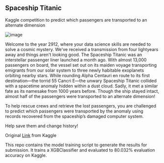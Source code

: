 ## Spaceship Titanic
Kaggle competition to predict which passengers are transported to an alternate dimension

![image](https://user-images.githubusercontent.com/6497242/162627800-8f6c675f-a99f-49f2-a3d1-dfa5887ef1b1.png)

Welcome to the year 2912, where your data science skills are needed to solve a cosmic mystery. We've received a transmission from four lightyears away and things aren't looking good.
The Spaceship Titanic was an interstellar passenger liner launched a month ago. With almost 13,000 passengers on board, the vessel set out on its maiden voyage transporting emigrants from our solar system to three newly habitable exoplanets orbiting nearby stars.
While rounding Alpha Centauri en route to its first destination—the torrid 55 Cancri E—the unwary Spaceship Titanic collided with a spacetime anomaly hidden within a dust cloud. Sadly, it met a similar fate as its namesake from 1000 years before. Though the ship stayed intact, almost half of the passengers were transported to an alternate dimension!

To help rescue crews and retrieve the lost passengers, you are challenged to predict which passengers were transported by the anomaly using records recovered from the spaceship’s damaged computer system.

Help save them and change history!

Original [Link](https://www.kaggle.com/competitions/spaceship-titanic/overview) from Kaggle

This repo contains the model training script to generate the results for submission. It trains a XGBClassifier and evaluated to 80.032% evaluation accuracy on Kaggle.
